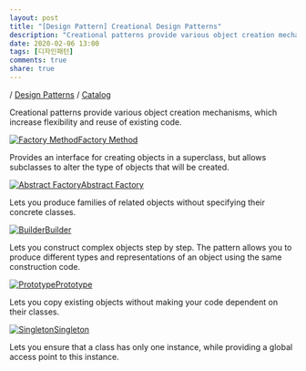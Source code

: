 ```yaml
---
layout: post
title: "[Design Pattern] Creational Design Patterns"
description: "Creational patterns provide various object creation mechanisms, which increase flexibility and reuse of existing code."
date: 2020-02-06 13:00
tags: [디자인패턴]
comments: true
share: true
---
```



/  [Design Patterns](https://refactoring.guru/design-patterns)  /  [Catalog](https://refactoring.guru/design-patterns/catalog)

Creational patterns provide various object creation mechanisms, which increase flexibility and reuse of existing code.

[![Factory Method](https://refactoring.guru/images/patterns/cards/factory-method-mini.png)Factory Method](https://refactoring.guru/design-patterns/factory-method)

Provides an interface for creating objects in a superclass, but allows subclasses to alter the type of objects that will be created.

[![Abstract Factory](https://refactoring.guru/images/patterns/cards/abstract-factory-mini.png)Abstract Factory](https://refactoring.guru/design-patterns/abstract-factory)

Lets you produce families of related objects without specifying their concrete classes.

[![Builder](https://refactoring.guru/images/patterns/cards/builder-mini.png)Builder](https://refactoring.guru/design-patterns/builder)

Lets you construct complex objects step by step. The pattern allows you to produce different types and representations of an object using the same construction code.

[![Prototype](https://refactoring.guru/images/patterns/cards/prototype-mini.png)Prototype](https://refactoring.guru/design-patterns/prototype)

Lets you copy existing objects without making your code dependent on their classes.

[![Singleton](https://refactoring.guru/images/patterns/cards/singleton-mini.png)Singleton](https://refactoring.guru/design-patterns/singleton)

Lets you ensure that a class has only one instance, while providing a global access point to this instance.